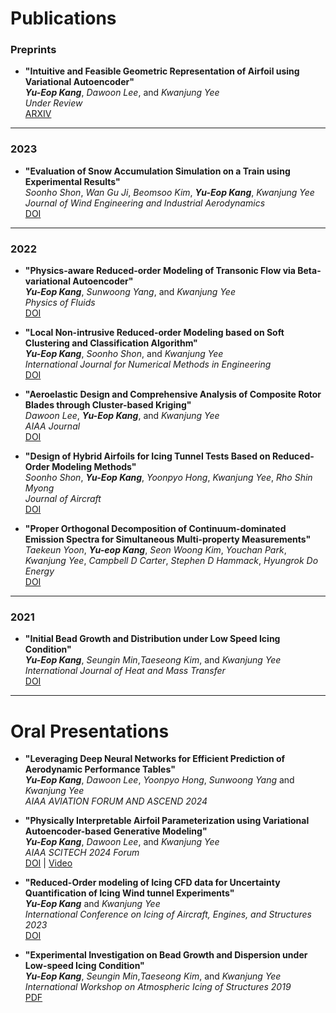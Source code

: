 # **Publications**

### Preprints
- **"Intuitive and Feasible Geometric Representation of Airfoil using Variational Autoencoder"**  
  ***Yu-Eop Kang***, *Dawoon Lee*, and *Kwanjung Yee*  
  *Under Review*  
  [ARXIV](https://arxiv.org/abs/2311.10921)

---
### 2023

- **"Evaluation of Snow Accumulation Simulation on a Train using Experimental Results"**  
  *Soonho Shon*, *Wan Gu Ji*, *Beomsoo Kim*, ***Yu-Eop Kang***, *Kwanjung Yee*   
  *Journal of Wind Engineering and Industrial Aerodynamics*   
  [DOI](https://doi.org/10.1016/j.jweia.2022.105275)

---

### 2022

- **"Physics-aware Reduced-order Modeling of Transonic Flow via Beta-variational Autoencoder"**  
  ***Yu-Eop Kang***, *Sunwoong Yang*, and *Kwanjung Yee*  
  *Physics of Fluids*  
  [DOI](https://doi.org/10.1063/5.0097740)

- **"Local Non-intrusive Reduced-order Modeling based on Soft Clustering and Classification Algorithm"**  
  ***Yu-Eop Kang***, *Soonho Shon*, and *Kwanjung Yee*  
  *International Journal for Numerical Methods in Engineering*  
  [DOI](https://doi.org/10.1002/nme.6934) 

- **"Aeroelastic Design and Comprehensive Analysis of Composite Rotor Blades through Cluster-based Kriging"**  
  *Dawoon Lee*, ***Yu-Eop Kang***, and *Kwanjung Yee*  
  *AIAA Journal*  
  [DOI](https://doi.org/10.2514/1.J061820)


- **"Design of Hybrid Airfoils for Icing Tunnel Tests Based on Reduced-Order Modeling Methods"**  
  *Soonho Shon*, ***Yu-Eop Kang***, *Yoonpyo Hong*, *Kwanjung Yee*, *Rho Shin Myong*  
  *Journal of Aircraft*  
  [DOI](https://doi.org/10.2514/1.C036435)

- **"Proper Orthogonal Decomposition of Continuum-dominated Emission Spectra for Simultaneous Multi-property Measurements"**  
  *Taekeun Yoon*, ***Yu-eop Kang***, *Seon Woong Kim*, *Youchan Park*, *Kwanjung Yee*, *Campbell D Carter*, *Stephen D Hammack*, *Hyungrok Do*   
  *Energy*  
  [DOI](https://doi.org/10.1016/j.energy.2022.124458)

---

### 2021

- **"Initial Bead Growth and Distribution under Low Speed Icing Condition"**  
  ***Yu-Eop Kang***, *Seungin Min*,*Taeseong Kim*, and *Kwanjung Yee*  
  *International Journal of Heat and Mass Transfer*  
  [DOI](https://doi.org/10.1016/j.ijheatmasstransfer.2019.119115)

  
---

# **Oral Presentations**
- **"Leveraging Deep Neural Networks for Efficient Prediction of Aerodynamic Performance Tables"**  
  ***Yu-Eop Kang***, *Dawoon Lee*, *Yoonpyo Hong*, *Sunwoong Yang* and *Kwanjung Yee*  
  *AIAA AVIATION FORUM AND ASCEND 2024*   


- **"Physically Interpretable Airfoil Parameterization using Variational Autoencoder-based Generative Modeling"**  
  ***Yu-Eop Kang***, *Dawoon Lee*, and *Kwanjung Yee*  
  *AIAA SCITECH 2024 Forum*  
  [DOI](https://doi.org/10.2514/6.2024-0685) | [Video](#)

- **"Reduced-Order modeling of Icing CFD data for Uncertainty Quantification of Icing Wind tunnel Experiments"**  
  ***Yu-Eop Kang*** and *Kwanjung Yee*  
  *International Conference on Icing of Aircraft, Engines, and Structures 2023*   
  [DOI](https://doi.org/10.4271/2023-01-1472) 


- **"Experimental Investigation on Bead Growth and Dispersion under Low-speed Icing Condition"**  
  ***Yu-Eop Kang***, *Seungin Min*,*Taeseong Kim*, and *Kwanjung Yee*  
  *International Workshop on Atmospheric Icing of Structures 2019*  
  [PDF](#) 
